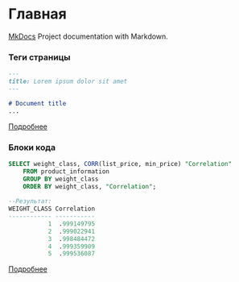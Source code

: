 # Главная

[MkDocs](https://www.mkdocs.org/) Project documentation with Markdown.

### Теги страницы

``` markdown
---
title: Lorem ipsum dolor sit amet
---

# Document title
...
```

[Подробнее](elements/reference.md)

### Блоки кода

``` sql
SELECT weight_class, CORR(list_price, min_price) "Correlation"
    FROM product_information
    GROUP BY weight_class
    ORDER BY weight_class, "Correlation";
 
--Результат:    
WEIGHT_CLASS Correlation
------------ -----------
           1  .999149795
           2  .999022941
           3  .998484472
           4  .999359909
           5  .999536087
```

[Подробнее](elements/code_blocks.md)
